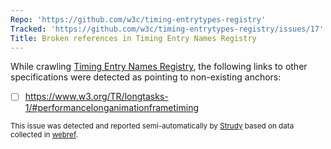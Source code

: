 ```yaml
---
Repo: 'https://github.com/w3c/timing-entrytypes-registry'
Tracked: 'https://github.com/w3c/timing-entrytypes-registry/issues/17'
Title: Broken references in Timing Entry Names Registry
---
```


While crawling [Timing Entry Names Registry](https://w3c.github.io/timing-entrytypes-registry/), the following links to other specifications were detected as pointing to non-existing anchors:
* [ ] https://www.w3.org/TR/longtasks-1/#performancelonganimationframetiming

<sub>This issue was detected and reported semi-automatically by [Strudy](https://github.com/w3c/strudy/) based on data collected in [webref](https://github.com/w3c/webref/).</sub>
